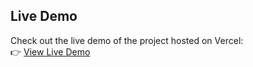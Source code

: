 ## Live Demo

Check out the live demo of the project hosted on Vercel:  
👉 [View Live Demo]([https://randomnum-react-jegans-projects-fafe9560.vercel.app/])
